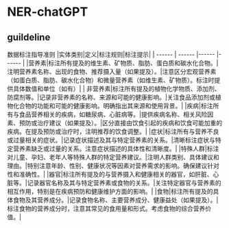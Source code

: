 # NER-chatGPT
## guildeline
数据标注指导准则
|实体类别|定义|标注规则|标注提示|
| ------ | ------ |------ |------ |
|营养素|标注所有提及的维生素、矿物质、脂肪、蛋白质和碳水化合物。|注明营养素名称、出现的食物、推荐摄入量（如果提及）。|注意区分宏观营养素（如蛋白质、脂肪、碳水化合物）和微量营养素（如维生素、矿物质）。标注时提供具体数值和单位（如有）|
| 非营养素|标注所有提及的植物化学物质、添加剂、防腐剂等。|记录非营养素的名称、来源和可能的健康影响。|关注食品添加剂或植物化合物的功能和可能的健康影响。明确指出其来源和使用背景。|
|疾病|标注所有与食品营养相关的疾病，如糖尿病、心脏病等。|提供疾病名称、相关风险因素、预防或治疗建议（如果提及）。|区分直接由饮食引起的疾病和饮食可能加重的疾病。在提及预防或治疗时，注明推荐的饮食调整。|
|症状|标注所有与营养不良或过量相关的症状。|记录症状描述及其与特定营养素的关系。|清晰标注症状与特定营养素缺乏或过量的关系。注意症状描述的具体性和清晰度。|
|特殊人群|标注对儿童、孕妇、老年人等特殊人群的特定营养建议。|注明人群类别、具体建议和理由。|特别注意年龄、性别、健康状况等因素对营养需求的影响。确保建议针对性和准确性。|
|器官|标注所有提及的与营养摄入和健康相关的器官，如肝脏、心脏等。|记录器官名称及其与特定营养素或食物的关系。|关注特定器官与营养素的相互作用，特别是在疾病预防和健康维护方面的影响。|
|食物|标注所有提及的具体食物及其营养成分。|记录食物名称、主要营养成分、健康益处（如果提及）。|标注食物的营养成分时，注意其常见的食用量和形式。考虑食物的综合营养价值。|
